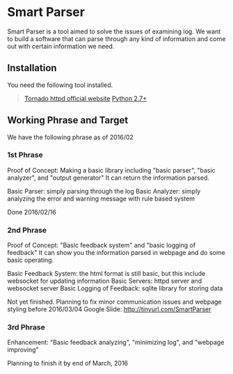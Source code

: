 # Smart Parser

Smart Parser is a tool aimed to solve the issues of examining log. We want to build a software that can parse through any kind of information and come out with certain information we need.

## Installation

You need the following tool installed.
> [Tornado httpd official website](http://www.tornadoweb.org/en/stable/)
> [Python 2.7+](https://www.python.org/download/releases/2.7/)

## Working Phrase and Target

We have the following phrase as of 2016/02

### 1st Phrase
Proof of Concept: Making a basic library including "basic parser", "basic analyzer", and "output generator"
It can return the information parsed.

Basic Parser: simply parsing through the log
Basic Analyzer: simply analyzing the error and warning message with rule based system

Done 2016/02/16

### 2nd Phrase
Proof of Concept: "Basic feedback system" and "basic logging of feedback"
It can show you the information parsed in webpage and do some basic operating.

Basic Feedback System: the html format is still basic, but this include websocket for updating information
Basic Servers: httpd server and websocket server
Basic Logging of Feedback: sqlite library for storing data

Not yet finished. Planning to fix minor communication issues and webpage styling before 2016/03/04
Google Slide: http://tinyurl.com/SmartParser

### 3rd Phrase
Enhancement: "Basic feedback analyzing", "minimizing log", and "webpage improving"

Planning to finish it by end of March, 2016


